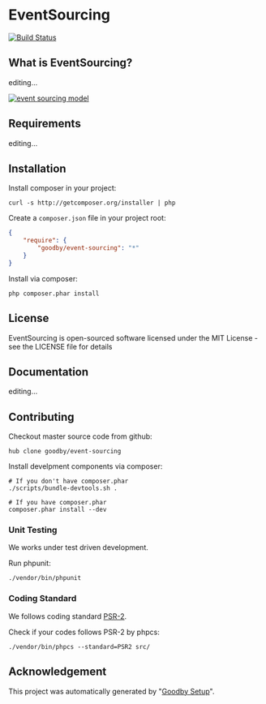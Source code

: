 # EventSourcing

[![Build Status](https://secure.travis-ci.org/goodby/event-sourcing.png?branch=master)](https://travis-ci.org/goodby/event-sourcing)

## What is EventSourcing?

editing...

[![event sourcing model]][event sourcing model]

## Requirements

editing...

## Installation

Install composer in your project:

```
curl -s http://getcomposer.org/installer | php
```

Create a `composer.json` file in your project root:

```json
{
    "require": {
        "goodby/event-sourcing": "*"
    }
}
```

Install via composer:

```
php composer.phar install
```

## License

EventSourcing is open-sourced software licensed under the MIT License - see the LICENSE file for details

## Documentation

editing...


## Contributing

Checkout master source code from github:

```
hub clone goodby/event-sourcing
```

Install develpment components via composer:

```
# If you don't have composer.phar
./scripts/bundle-devtools.sh .

# If you have composer.phar
composer.phar install --dev
```

### Unit Testing

We works under test driven development.

Run phpunit:

```
./vendor/bin/phpunit
```

### Coding Standard

We follows coding standard [PSR-2][].

Check if your codes follows PSR-2 by phpcs:

```
./vendor/bin/phpcs --standard=PSR2 src/
```

## Acknowledgement

This project was automatically generated by "[Goodby Setup](http://bit.ly/byesetup)". 

[PSR-2]: https://github.com/php-fig/fig-standards/blob/master/accepted/PSR-2-coding-style-guide.md
[event sourcing model]: https://raw.github.com/goodby/event-sourcing/master/docs/event-sourcing.png
